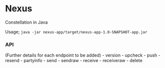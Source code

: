 # Nexus
Constellation in Java

Usage; 
`java -jar nexus-app/target/nexus-app-1.0-SNAPSHOT-app.jar` 

<h3>API</h3>
(Further details for each endpoint to be added)
- version
- upcheck
- push
- resend
- partyinfo
- send
- sendraw
- receive
- receiveraw
- delete
